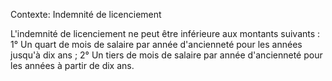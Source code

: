 Contexte: Indemnité de licenciement

L'indemnité de licenciement ne peut être inférieure aux montants suivants : 1° Un quart de mois de salaire par année d'ancienneté pour les années jusqu'à dix ans ; 2° Un tiers de mois de salaire par année d'ancienneté pour les années à partir de dix ans.